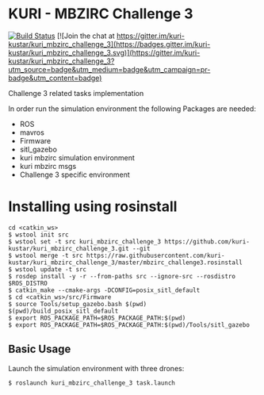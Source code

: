 # KURI - MBZIRC Challenge 3

[![Build Status](https://travis-ci.org/kuri-kustar/kuri_mbzirc_challenge_3.svg?branch=master)](https://travis-ci.org/kuri-kustar/kuri_mbzirc_challenge_3) [![Join the chat at https://gitter.im/kuri-kustar/kuri_mbzirc_challenge_3](https://badges.gitter.im/kuri-kustar/kuri_mbzirc_challenge_3.svg)](https://gitter.im/kuri-kustar/kuri_mbzirc_challenge_3?utm_source=badge&utm_medium=badge&utm_campaign=pr-badge&utm_content=badge)

Challenge 3 related tasks implementation

In order run the simulation environment the following Packages are needed: 

- ROS
- mavros     
- Firmware     
- sitl_gazebo
- kuri mbzirc simulation environment    
- kuri mbzirc msgs
- Challenge 3 specific environment

# Installing using rosinstall
```
cd <catkin_ws>
$ wstool init src
$ wstool set -t src kuri_mbzirc_challenge_3 https://github.com/kuri-kustar/kuri_mbzirc_challenge_3.git --git
$ wstool merge -t src https://raw.githubusercontent.com/kuri-kustar/kuri_mbzirc_challenge_3/master/mbzirc_challenge3.rosinstall
$ wstool update -t src
$ rosdep install -y -r --from-paths src --ignore-src --rosdistro $ROS_DISTRO
$ catkin_make --cmake-args -DCONFIG=posix_sitl_default
$ cd <catkin_ws>/src/Firmware
$ source Tools/setup_gazebo.bash $(pwd) $(pwd)/build_posix_sitl_default
$ export ROS_PACKAGE_PATH=$ROS_PACKAGE_PATH:$(pwd)
$ export ROS_PACKAGE_PATH=$ROS_PACKAGE_PATH:$(pwd)/Tools/sitl_gazebo
```

 Basic Usage
-----------

Launch the simulation environment with three drones:

```
$ roslaunch kuri_mbzirc_challenge_3 task.launch
```
